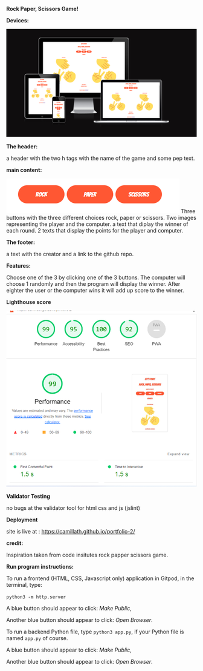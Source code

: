 <b>Rock Paper, Scissors Game!</b>

<b>Devices:</b>

<img src="assets/images/portfolio2responsiveimage.png" alt="responsive" title="responsive">

<b>The header:</b>
 
 a header with the two h tags with the name of the game and some pep text.

<b>main content:</b>

<img src="assets/images/readmeButtons.png" alt="responsive" title="responsive">
 Three buttons with the three different choices rock, paper or scissors.
 Two images representing the player and the computer.
 a text that diplay the winner of each round.
 2 texts that display the points for the player and computer.

<b>The footer:</b>

a text with the creator and a link to the github repo.

<b>Features:</b>

Choose one of the 3 by clicking one of the 3 buttons. The computer will choose 1 randomly and then the program will display the winner. After eighter the user or the computer wins it will add up score to the winner. 

<b>Lighthouse score</b>

<img src="assets/images/portfolio2lighthousescore.png" alt="lighthousereport" title="lighthousereport">

<b>Validator Testing</b>

no bugs at the validator tool for html css and js (jslint)

<b>Deployment</b>

site is live at : https://camillath.github.io/portfolio-2/

<b>credit:</b>

Inspiration taken from code insitutes rock papper scissors game.


<b>Run program instructions:</b>

To run a frontend (HTML, CSS, Javascript only) application in Gitpod, in the terminal, type:

`python3 -m http.server`

A blue button should appear to click: _Make Public_,

Another blue button should appear to click: _Open Browser_.

To run a backend Python file, type `python3 app.py`, if your Python file is named `app.py` of course.

A blue button should appear to click: _Make Public_,

Another blue button should appear to click: _Open Browser_.